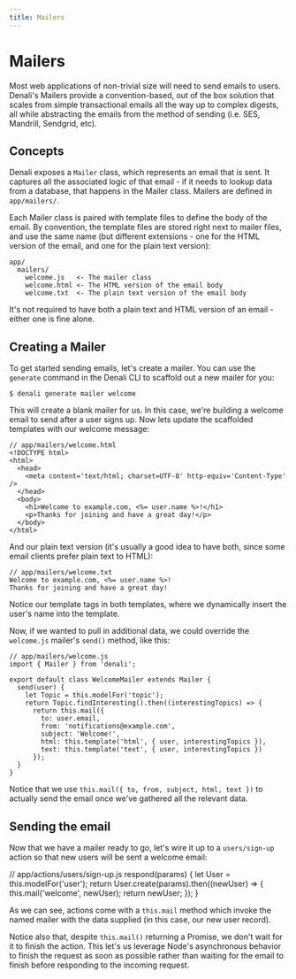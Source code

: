 ```yaml
---
title: Mailers
---
```


# Mailers

Most web applications of non-trivial size will need to send emails to users.
Denali's Mailers provide a convention-based, out of the box solution that scales
from simple transactional emails all the way up to complex digests, all while
abstracting the emails from the method of sending (i.e. SES, Mandrill, Sendgrid,
etc).

## Concepts

Denali exposes a `Mailer` class, which represents an email that is sent. It
captures all the associated logic of that email - if it needs to lookup data
from a database, that happens in the Mailer class. Mailers are defined in
`app/mailers/`.

Each Mailer class is paired with template files to define the body of the email.
By convention, the template files are stored right next to mailer files, and use
the same name (but different extensions - one for the HTML version of the email,
and one for the plain text version):

    app/
      mailers/
        welcome.js   <- The mailer class
        welcome.html <- The HTML version of the email body
        welcome.txt  <- The plain text version of the email body

It's not required to have both a plain text and HTML version of an email -
either one is fine alone.

## Creating a Mailer

To get started sending emails, let's create a mailer. You can use the `generate`
command in the Denali CLI to scaffold out a new mailer for you:

    $ denali generate mailer welcome

This will create a blank mailer for us. In this case, we're building a welcome
email to send after a user signs up. Now lets update the scaffolded templates
with our welcome message:

    // app/mailers/welcome.html
    <!DOCTYPE html>
    <html>
      <head>
        <meta content='text/html; charset=UTF-8' http-equiv='Content-Type' />
      </head>
      <body>
        <h1>Welcome to example.com, <%= user.name %>!</h1>
        <p>Thanks for joining and have a great day!</p>
      </body>
    </html>

And our plain text version (it's usually a good idea to have both, since some
email clients prefer plain text to HTML):

    // app/mailers/welcome.txt
    Welcome to example.com, <%= user.name %>!
    Thanks for joining and have a great day!

Notice our template tags in both templates, where we dynamically insert the
user's name into the template.

Now, if we wanted to pull in additional data, we could override the `welcome.js`
mailer's `send()` method, like this:

    // app/mailers/welcome.js
    import { Mailer } from 'denali';

    export default class WelcomeMailer extends Mailer {
      send(user) {
        let Topic = this.modelFor('topic');
        return Topic.findInteresting().then((interestingTopics) => {
          return this.mail({
            to: user.email,
            from: 'notifications@example.com',
            subject: 'Welcome!',
            html: this.template('html', { user, interestingTopics }),
            text: this.template('text', { user, interestingTopics })
          });
      }
    }

Notice that we use `this.mail({ to, from, subject, html, text })` to actually
send the email once we've gathered all the relevant data.

## Sending the email

Now that we have a mailer ready to go, let's wire it up to a `users/sign-up`
action so that new users will be sent a welcome email:

   // app/actions/users/sign-up.js
   respond(params) {
     let User = this.modelFor('user');
     return User.create(params).then((newUser) => {
       this.mail('welcome', newUser);
       return newUser;
     });
   }

As we can see, actions come with a `this.mail` method which invoke the named
mailer with the data supplied (in this case, our new user record).

Notice also that, despite `this.mail()` returning a Promise, we don't wait for
it to finish the action. This let's us leverage Node's asynchronous behavior to
finish the request as soon as possible rather than waiting for the email to
finish before responding to the incoming request.
